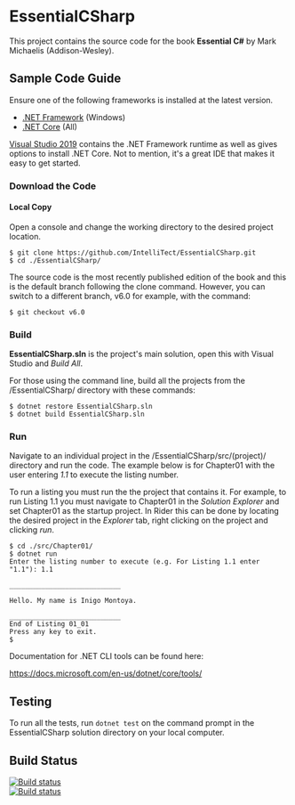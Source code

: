 # EssentialCSharp

This project contains the source code for the book **Essential C#** by Mark Michaelis (Addison-Wesley).

## Sample Code Guide

Ensure one of the following frameworks is installed at the latest version.

* [.NET Framework](https://www.microsoft.com/net/targeting) (Windows)
* [.NET Core](https://www.microsoft.com/net/core) (All)

[Visual Studio 2019](https://www.visualstudio.com) contains the .NET Framework runtime as well as gives options to install .NET Core.  Not to mention, it's a great IDE that makes it easy to get started.

### Download the Code

#### Local Copy  

Open a console and change the working directory to the desired project location. 
```
$ git clone https://github.com/IntelliTect/EssentialCSharp.git
$ cd ./EssentialCSharp/
```
The source code is the most recently published edition of the book and this is the default branch following the clone command.  However, you can switch to a different branch, v6.0 for example, with the command:
```
$ git checkout v6.0
```

### Build

**EssentialCSharp.sln** is the project's main solution, open this with Visual Studio and _Build All_.
 
 For those using the command line, build all the projects from the /EssentialCSharp/ directory with these commands:
```
$ dotnet restore EssentialCSharp.sln
$ dotnet build EssentialCSharp.sln
```
### Run

Navigate to an individual project in the /EssentialCSharp/src/(project)/ directory and run the code. The example below is for Chapter01 with the user entering _1.1_ to execute the listing number.

To run a listing you must run the the project that contains it. For example, to run Listing 1.1 you must navigate to Chapter01 in the 
_Solution Explorer_ and set Chapter01 as the startup project. In Rider this can be done by locating the desired project in the _Explorer_ tab, right clicking on the project and clicking _run_.

```
$ cd ./src/Chapter01/
$ dotnet run
Enter the listing number to execute (e.g. For Listing 1.1 enter "1.1"): 1.1

____________________________

Hello. My name is Inigo Montoya.

____________________________
End of Listing 01_01
Press any key to exit.
$
```

Documentation for .NET CLI tools can be found here: 

https://docs.microsoft.com/en-us/dotnet/core/tools/



## Testing
To run all the tests, run `dotnet test` on the command prompt in the EssentialCSharp solution directory on your local computer.

## Build Status
[![Build status](https://github.com/IntelliTect/EssentialCSharp/actions/workflows/Branch%20v9.0%20-%20Windows.yml/badge.svg?branch=v9.0)](https://github.com/IntelliTect/EssentialCSharp/actions/workflows/Branch%20v9.0%20-%20Windows.yml)<br>
[![Build status](https://github.com/IntelliTect/EssentialCSharp/actions/workflows/Branch%20v9.0%20-%20Linux.yml/badge.svg?branch=v9.0)](https://github.com/IntelliTect/EssentialCSharp/actions/workflows/Branch%20v9.0%20-%20Linux.yml)
